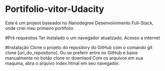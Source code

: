 # Portifolio-vitor-Udacity
Este é um projeot baseadoi no Nanodegree Desenvolvimento Full-Stack, onde criei meu primeiro portifolio

#Pré requesitos
Ter instalado o um navegador atualizado.
Acesso a internet

#Instalação
Clone o projeto do repository do GitHub com o comando git clone [url_do_repositorio]. Ou se preferir entre no GitHub e baixe manualmente no botão clone or downlaod
Com os arquivos em sua maquina, abra o arquivo Index.htmal em seu navegador.
